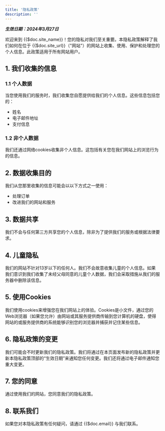 ```yaml
---
title: '隐私政策'
description: ''
---
```


***生效日期：2024年3月27日***

欢迎来到 {{$doc.site_name}}！您的隐私对我们至关重要。本隐私政策解释了我们如何在位于 {{$doc.site_url}}（"网站"）的网站上收集、使用、保护和处理您的个人信息。此政策适用于所有网站用户。

## 1. 我们收集的信息
### 1.1 个人数据
当您使用我们的服务时，我们收集您自愿提供给我们的个人信息。这些信息包括您的：

- 姓名
- 电子邮件地址
- 支付信息

### 1.2 非个人数据
我们还通过网络cookies收集非个人信息。这包括有关您在我们网站上的浏览行为的信息。

## 2. 数据收集目的
我们从您那里收集的信息可能会以以下方式之一使用：

- 处理订单
- 改进我们的网站和服务

## 3. 数据共享
我们不会与任何第三方共享您的个人信息，除非为了提供我们的服务或根据法律要求。

## 4. 儿童隐私
我们的网站不针对13岁以下的任何人。我们不会故意收集儿童的个人信息。如果我们意识到我们收集了未经父母同意的儿童个人数据，我们会采取措施从我们的服务器中删除该信息。

## 5. 使用Cookies
我们使用cookies来增强您在我们网站上的体验。Cookies是小文件，通过您的Web浏览器（如果您允许）由网站或其服务提供商传输到您计算机的硬盘，使得网站的或服务提供商的系统能够识别您的浏览器并捕获并记住某些信息。

## 6. 隐私政策的变更
我们可能会不时更新我们的隐私政策。我们将通过在本页面发布新的隐私政策并更新本隐私政策顶部的“生效日期”来通知您任何变更。我们还将通过电子邮件通知您重大变更。

## 7. 您的同意
通过使用我们的网站，您同意我们的隐私政策。

## 8. 联系我们
如果您对本隐私政策有任何疑问，请通过 {{$doc.email}} 与我们联系。